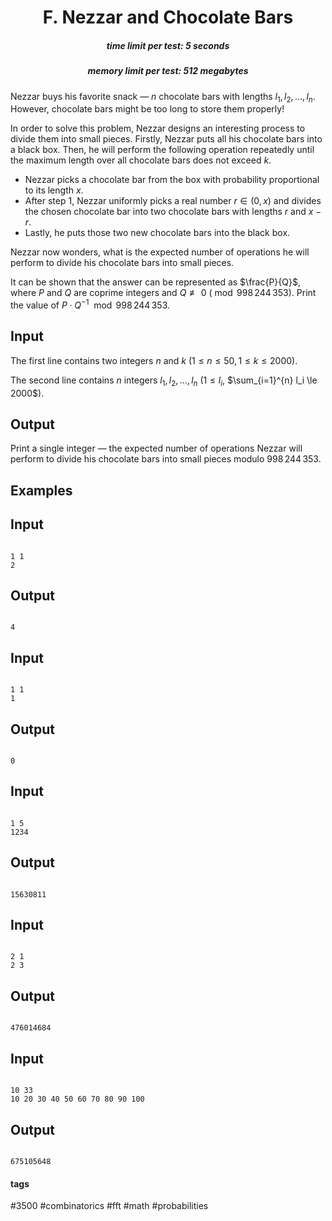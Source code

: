 <h1 style='text-align: center;'> F. Nezzar and Chocolate Bars</h1>

<h5 style='text-align: center;'>time limit per test: 5 seconds</h5>
<h5 style='text-align: center;'>memory limit per test: 512 megabytes</h5>

Nezzar buys his favorite snack — $n$ chocolate bars with lengths $l_1,l_2,\ldots,l_n$. However, chocolate bars might be too long to store them properly! 

In order to solve this problem, Nezzar designs an interesting process to divide them into small pieces. Firstly, Nezzar puts all his chocolate bars into a black box. Then, he will perform the following operation repeatedly until the maximum length over all chocolate bars does not exceed $k$.

* Nezzar picks a chocolate bar from the box with probability proportional to its length $x$.
* After step $1$, Nezzar uniformly picks a real number $r \in (0,x)$ and divides the chosen chocolate bar into two chocolate bars with lengths $r$ and $x-r$.
* Lastly, he puts those two new chocolate bars into the black box.

Nezzar now wonders, what is the expected number of operations he will perform to divide his chocolate bars into small pieces.

It can be shown that the answer can be represented as $\frac{P}{Q}$, where $P$ and $Q$ are coprime integers and $Q \not \equiv 0$ ($\bmod 998\,244\,353$). Print the value of $P\cdot Q^{-1} \mod 998\,244\,353$.

## Input

The first line contains two integers $n$ and $k$ ($1 \le n \le 50, 1 \le k \le 2000$).

The second line contains $n$ integers $l_1, l_2, \ldots, l_n$ ($1 \le l_i$, $\sum_{i=1}^{n} l_i \le 2000$).

## Output

Print a single integer — the expected number of operations Nezzar will perform to divide his chocolate bars into small pieces modulo $998\,244\,353$.

## Examples

## Input


```

1 1
2

```
## Output


```

4

```
## Input


```

1 1
1

```
## Output


```

0

```
## Input


```

1 5
1234

```
## Output


```

15630811

```
## Input


```

2 1
2 3

```
## Output


```

476014684

```
## Input


```

10 33
10 20 30 40 50 60 70 80 90 100

```
## Output


```

675105648

```


#### tags 

#3500 #combinatorics #fft #math #probabilities 